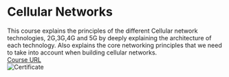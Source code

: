 # Cellular Networks
This course explains the principles of the different Cellular network technologies, 2G,3G,4G and 5G by deeply explaining the architecture of each technology. Also explains the core networking principles that we need to take into account when building cellular networks.  
[Course URL](https://valid.udemy.com/course/5g-4g-lte-3g-2g-mobile-cellular-networks-for-beginners/)  
![Certificate](images/cellular-networks.jpg)
